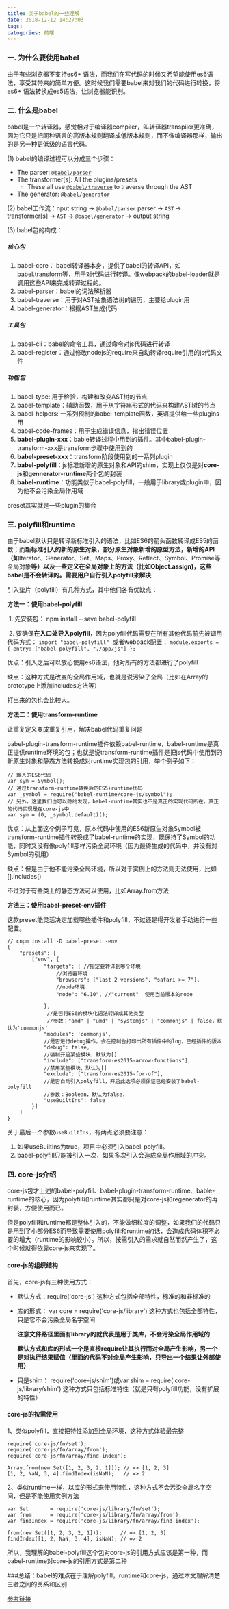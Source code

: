 ```yaml
---
title: 关于babel的一些理解
date: 2018-12-12 14:27:03
tags: 
catogories: 前端
---
```


### 一. 为什么要使用babel

由于有些浏览器不支持es6+ 语法，而我们在写代码的时候又希望能使用es6语法，享受其带来的简单方便。这时候我们需要babel来对我们的代码进行转换，将es6+ 语法转换成es5语法，让浏览器能识别。

### 二. 什么是babel

babel是一个转译器，感觉相对于编译器compiler，叫转译器transpiler更准确，因为它只是把同种语言的高版本规则翻译成低版本规则，而不像编译器那样，输出的是另一种更低级的语言代码。

(1) babel的编译过程可以分成三个步骤：

- The parser: [`@babel/parser`](https://github.com/babel/babel/blob/master/packages/babel-parser)
- The transformer[s]: All the plugins/presets
  - These all use [`@babel/traverse`](https://github.com/babel/babel/blob/master/packages/babel-traverse) to traverse through the AST
- The generator: [`@babel/generator`](https://github.com/babel/babel/blob/master/packages/babel-generator)

(2) babel工作流：nput string -> `@babel/parser` parser -> `AST` -> transformer[s] -> `AST` -> `@babel/generator` -> output string

(3) babel包的构成：

##### 核心包

1. babel-core： babel转译器本身，提供了babel的转译API，如babel.transform等，用于对代码进行转译。像webpack的babel-loader就是调用这些API来完成转译过程的。
2. babel-parser：babel的词法解析器
3. babel-traverse：用于对AST抽象语法树的遍历，主要给plugin用
4. babel-generator：根据AST生成代码

##### 工具包

1. babel-cli：babel的命令工具，通过命令对js代码进行转译
2. babel-register：通过修改nodejs的require来自动转译require引用的js代码文件

##### 功能包

1. babel-type: 用于检验，构建和改变AST树的节点
2. babel-template：辅助函数，用于从字符串形式的代码来构建AST树的节点
3. babel-helpers: 一系列预制的babel-template函数，英语提供给一些plugins用
4. babel-code-frames：用于生成错误信息，指出错误位置
5. **babel-plugin-xxx**：bable转译过程中用到的插件。其中babel-plugin-transform-xxx是transform步骤中使用到的
6. **babel-preset-xxx**：transform阶段使用到的一系列plugin
7. **babel-polyfill**：js标准新增的原生对象和API的shim，实现上仅仅是对**core-js**和**gennerator-runtime**两个包的封装
8. **babel-runtime**：功能类似于babel-polyfill，一般用于library或plugin中，因为他不会污染全局作用域

preset其实就是一些plugin的集合

### 三. polyfill和runtime

由于babel默认只是转译新标准引入的语法，比如ES6的箭头函数转译成ES5的函数；而**新标准引入的新的原生对象，部分原生对象新增的原型方法，新增的API（如**Iterator、Generator、Set、Maps、Proxy、Reflect、Symbol、Promise等全局对象**等）**以及一些定义在全局对象上的方法（比如Object.assign**)，这些babel是不会转译的。需要用户自行引入polyfill来解决**

引入垫片（polyfill）有几种方式，其中他们各有优缺点：

**方法一：使用babel-polyfill**

​	1. 先安装包： npm install --save babel-polyfill

​	2. 要确保**在入口处导入polyfill**，因为polyfill代码需要在所有其他代码前先被调用
​	代码方式： `import "babel-polyfill"`
​	或者webpack配置： `module.exports = { entry: ["babel-polyfill", "./app/js"] };`

优点：引入之后可以放心使用es6语法，他对所有的方法都进行了polyfill

缺点：这种方式是改变的全局作用域，也就是说污染了全局（比如在Array的prototype上添加includes方法等）

打出来的包也会比较大。



**方法二：使用transform-runtime**

让重复定义变成重复引用，解决babel代码重复问题

babel-plugin-transform-runtime插件依赖babel-runtime，babel-runtime是真正提供runtime环境的包；也就是说transform-runtime插件是把js代码中使用到的新原生对象和静态方法转换成对runtime实现包的引用，举个例子如下：

```
// 输入的ES6代码
var sym = Symbol();
// 通过transform-runtime转换后的ES5+runtime代码 
var _symbol = require("babel-runtime/core-js/symbol"); 
// 另外，这里我们也可以隐约发现，babel-runtime其实也不是真正的实现代码所在，真正的代码实现是在core-js中
var sym = (0, _symbol.default)();
```

优点：从上面这个例子可见，原本代码中使用的ES6新原生对象Symbol被transform-runtime插件转换成了babel-runtime的实现，既保持了Symbol的功能，同时又没有像polyfill那样污染全局环境（因为最终生成的代码中，并没有对Symbol的引用）

缺点：但是由于他不能污染全局环境，所以对于实例上的方法则无法使用，比如[].includes()

不过对于有些类上的静态方法可以使用，比如Array.from方法



**方法三：使用babel-preset-env插件**

这款preset能灵活决定加载哪些插件和polyfill，不过还是得开发者手动进行一些配置。

```
// cnpm install -D babel-preset -env
{
    "presets": [
        ["env", {
            "targets": { //指定要转译到哪个环境
                //浏览器环境
                "browsers": ["last 2 versions", "safari >= 7"],
                //node环境
                "node": "6.10", //"current"  使用当前版本的node
                
            },
             //是否将ES6的模块化语法转译成其他类型
             //参数："amd" | "umd" | "systemjs" | "commonjs" | false，默认为'commonjs'
            "modules": 'commonjs',
            //是否进行debug操作，会在控制台打印出所有插件中的log，已经插件的版本
            "debug": false,
            //强制开启某些模块，默认为[]
            "include": ["transform-es2015-arrow-functions"],
            //禁用某些模块，默认为[]
            "exclude": ["transform-es2015-for-of"],
            //是否自动引入polyfill，开启此选项必须保证已经安装了babel-polyfill
            //参数：Boolean，默认为false.
            "useBuiltIns": false
        }]
    ]
}
```

关于最后一个参数`useBuiltIns`，有两点必须要注意：

1. 如果useBuiltIns为true，项目中必须引入babel-polyfill。
2. babel-polyfill只能被引入一次，如果多次引入会造成全局作用域的冲突。

### 四. core-js介绍

core-js包才上述的babel-polyfill、babel-plugin-transform-runtime、bable-runtime的核心，因为polyfill和runtime其实都只是对core-js和regenerator的再封装，方便使用而已。

但是polyfill和runtime都是整体引入的，不能做细粒度的调整，如果我们的代码只是用到了小部分ES6而导致需要使用polyfill和runtime的话，会造成代码体积不必要的增大（runtime的影响较小）。所以，按需引入的需求就自然而然产生了，这个时候就得依靠core-js来实现了。

#### core-js的组织结构

首先，core-js有三种使用方式：

- 默认方式：require('core-js')
  这种方式包括全部特性，标准的和非标准的

- 库的形式： var core = require('core-js/library')
  这种方式也包括全部特性，只是它不会污染全局名字空间

  **注意文件路径里面有library的就代表是用于类库，不会污染全局作用域的**

  **默认方式和库的形式一个是直接require让其执行而对全局产生影响，另一个是对执行结果赋值（里面的代码不对全局产生影响，只导出一个结果让外部使用）**

- 只是shim： require('core-js/shim')或var shim = require('core-js/library/shim')
  这种方式只包括标准特性（就是只有polyfill功能，没有扩展的特性）

#### core-js的按需使用

1、类似polyfill，直接把特性添加到全局环境，这种方式体验最完整

```
require('core-js/fn/set');
require('core-js/fn/array/from');
require('core-js/fn/array/find-index');

Array.from(new Set([1, 2, 3, 2, 1])); // => [1, 2, 3]
[1, 2, NaN, 3, 4].findIndex(isNaN);   // => 2

```

2、类似runtime一样，以库的形式来使用特性，这种方式不会污染全局名字空间，但是不能使用实例方法

```
var Set       = require('core-js/library/fn/set');
var from      = require('core-js/library/fn/array/from');
var findIndex = require('core-js/library/fn/array/find-index');

from(new Set([1, 2, 3, 2, 1]));      // => [1, 2, 3]
findIndex([1, 2, NaN, 3, 4], isNaN); // => 2
```

所以，我理解的babel-polyfill这个包对core-js的引用方式应该是第一种，而babel-runtime对core-js的引用方式是第二种

###总结：babel的难点在于理解polyfill，runtime和core-js，通过本文理解清楚三者之间的关系和区别

[参考链接](https://www.jianshu.com/p/3b27dfc6785c)